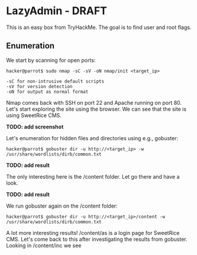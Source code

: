 # LazyAdmin - DRAFT

This is an easy box from TryHackMe. The goal is to find user and root flags.

## Enumeration
We start by scanning for open ports:

```console
hacker@parrot$ sudo nmap -sC -sV -oN nmap/init <target_ip>
```
```
-sC for non-intrusive default scripts
-sV for version detection
-oN for output as normal format
```

Nmap comes back with SSH on port 22 and Apache running on port 80. Let's start exploring the site using the browser. We can see that the site is using SweetRice CMS.

**TODO: add screenshot**

Let's enumeration for hidden files and directories using e.g., gobuster:
```console
hacker@parrot$ gobuster dir -u http://<target_ip> -w /usr/share/wordlists/dirb/common.txt
```
**TODO: add result**

The only interesting here is the /content folder. Let go there and have a look.

**TODO: add result**

We run gobuster again on the /content folder:
```console
hacker@parrot$ gobuster dir -u http://<target_ip>/content -w /usr/share/wordlists/dirb/common.txt
```
A lot more interesting results! /content/as is a login page for SweetRice CMS. Let's come back to this after investigating the results from gobuster. Looking in /content/inc we see 


